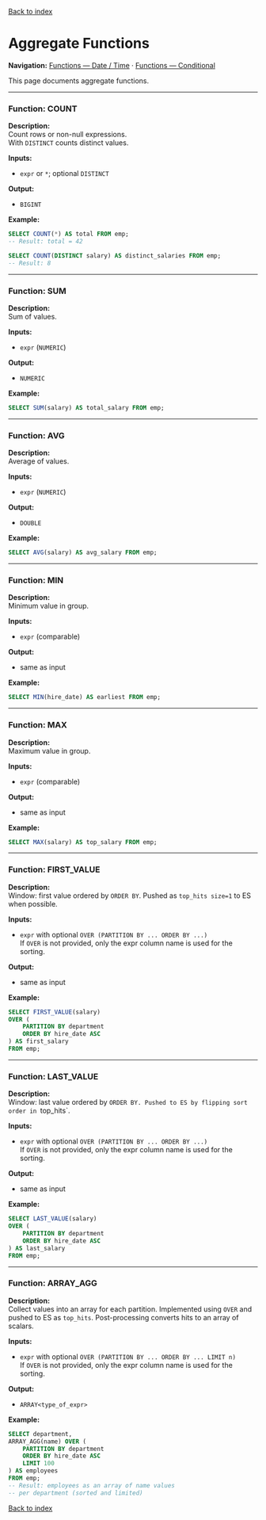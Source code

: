 [Back to index](./README.md)

# Aggregate Functions

**Navigation:** [Functions — Date / Time](./functions_date_time.md) · [Functions — Conditional](./functions_conditional.md)

This page documents aggregate functions.

---

### Function: COUNT
**Description:**  
Count rows or non-null expressions.  
With `DISTINCT` counts distinct values.

**Inputs:** 
- `expr` or `*`; optional `DISTINCT`

**Output:** 
- `BIGINT`

**Example:**
```sql
SELECT COUNT(*) AS total FROM emp;
-- Result: total = 42

SELECT COUNT(DISTINCT salary) AS distinct_salaries FROM emp;
-- Result: 8
```

---

### Function: SUM
**Description:**  
Sum of values.

**Inputs:** 
- `expr` (`NUMERIC`)

**Output:** 
- `NUMERIC`

**Example:**
```sql
SELECT SUM(salary) AS total_salary FROM emp;
```

---

### Function: AVG
**Description:**  
Average of values.

**Inputs:** 
- `expr` (`NUMERIC`)

**Output:** 
- `DOUBLE`

**Example:**
```sql
SELECT AVG(salary) AS avg_salary FROM emp;
```

---

### Function: MIN
**Description:**  
Minimum value in group.

**Inputs:** 
- `expr` (comparable)

**Output:** 
- same as input

**Example:**
```sql
SELECT MIN(hire_date) AS earliest FROM emp;
```

---

### Function: MAX
**Description:**  
Maximum value in group.

**Inputs:** 
- `expr` (comparable)

**Output:** 
- same as input

**Example:**
```sql
SELECT MAX(salary) AS top_salary FROM emp;
```

---

### Function: FIRST_VALUE
**Description:**  
Window: first value ordered by `ORDER BY`. Pushed as `top_hits size=1` to ES when possible.

**Inputs:** 
- `expr` with optional `OVER (PARTITION BY ... ORDER BY ...)`  
If `OVER` is not provided, only the expr column name is used for the sorting.

**Output:** 
- same as input

**Example:**
```sql
SELECT FIRST_VALUE(salary) 
OVER (
    PARTITION BY department 
    ORDER BY hire_date ASC
) AS first_salary
FROM emp;
```

---

### Function: LAST_VALUE
**Description:**  
Window: last value ordered by `ORDER BY. Pushed to ES by flipping sort order in `top_hits`.

**Inputs:** 
- `expr` with optional `OVER (PARTITION BY ... ORDER BY ...)`  
If `OVER` is not provided, only the expr column name is used for the sorting.

**Output:** 
- same as input

**Example:**
```sql
SELECT LAST_VALUE(salary) 
OVER (
    PARTITION BY department 
    ORDER BY hire_date ASC
) AS last_salary
FROM emp;
```

---

### Function: ARRAY_AGG
**Description:**  
Collect values into an array for each partition. Implemented using `OVER` and pushed to ES as `top_hits`. Post-processing converts hits to an array of scalars.

**Inputs:** 
- `expr` with optional `OVER (PARTITION BY ... ORDER BY ... LIMIT n)`  
If `OVER` is not provided, only the expr column name is used for the sorting.

**Output:** 
- `ARRAY<type_of_expr>`

**Example:**
```sql
SELECT department, 
ARRAY_AGG(name) OVER (
    PARTITION BY department 
    ORDER BY hire_date ASC 
    LIMIT 100
) AS employees
FROM emp;
-- Result: employees as an array of name values 
-- per department (sorted and limited)
```

[Back to index](./README.md)
